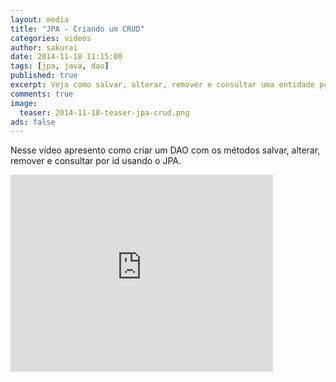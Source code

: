 ```yaml
---
layout: media
title: "JPA - Criando um CRUD"
categories: videos
author: sakurai
date: 2014-11-18 11:15:00
tags: [jpa, java, dao]
published: true
excerpt: Veja como salvar, alterar, remover e consultar uma entidade por id usando o JPA.
comments: true
image:
  teaser: 2014-11-18-teaser-jpa-crud.png
ads: false
---
```


Nesse vídeo apresento como criar um DAO com os métodos salvar, alterar, remover e consultar por id usando o JPA.

<iframe width="420" height="315" src="https://www.youtube.com/embed/JipHKJWzW3w" frameborder="0" allowfullscreen></iframe>

